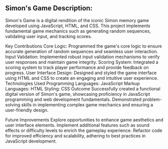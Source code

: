 <h2>Simon's Game Description:</h2>
Simon's Game is a digital rendition of the iconic Simon memory game developed using JavaScript, HTML, and CSS. This project implements fundamental game mechanics such as generating random sequences, validating user input, and tracking scores.

Key Contributions
Core Logic: Programmed the game's core logic to ensure accurate generation of random sequences and seamless user interaction.
Input Validation: Implemented robust input validation mechanisms to verify user responses and maintain game integrity.
Scoring System: Integrated a scoring system to track player performance and provide feedback on progress.
User Interface Design: Designed and styled the game interface using HTML and CSS to create an engaging and intuitive user experience.
Technologies Used
Programming Languages: JavaScript
Markup Languages: HTML
Styling: CSS
Outcome
Successfully created a functional digital version of Simon's game, showcasing proficiency in JavaScript programming and web development fundamentals. Demonstrated problem-solving skills in implementing complex game mechanics and ensuring a user-friendly design.

Future Improvements
Explore opportunities to enhance game aesthetics and user interface elements.
Implement additional features such as sound effects or difficulty levels to enrich the gameplay experience.
Refactor code for improved efficiency and scalability, adhering to best practices in JavaScript development.
